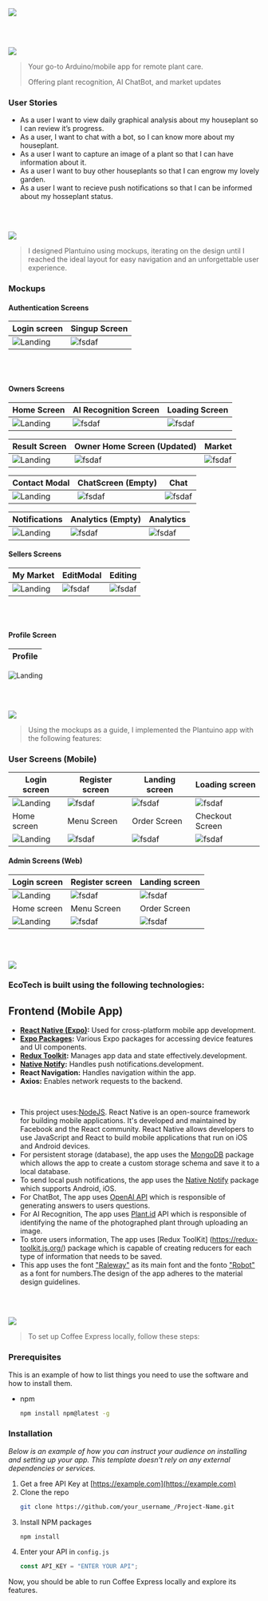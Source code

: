 <img src="./readme/title1.svg"/>

<br><br>

<!-- project philosophy -->
<img src="./readme/title2.svg"/>
<br>

> Your go-to Arduino/mobile app for remote plant care.
>
> Offering plant recognition, AI ChatBot, and market updates

### User Stories

- As a user I want to view daily graphical analysis about my houseplant so I can review it’s progress.
- As a user, I want to chat with a bot, so I can know more about my houseplant.
- As a user I want to capture an image of a plant so that I can have information about it.
- As a user I want to buy other houseplants so that I can engrow my lovely garden.
- As a user I want to recieve push notifications so that I can be informed about my hosseplant status.

<br><br>

<!-- Prototyping -->
<img src="./readme/title3.svg"/>

> I designed Plantuino using mockups, iterating on the design until I reached the ideal layout for easy navigation and an unforgettable user experience.

### Mockups

#### Authentication Screens

| Login screen                              | Singup Screen                            |
| ----------------------------------------- | ---------------------------------------- |
| ![Landing](./readme/demo/LoginScreen.png) | ![fsdaf](./readme/demo/SignupScreen.png) |

<br><br>

#### Owners Screens

| Home Screen                              | AI Recognition Screen          | Loading Screen                      |
| ---------------------------------------- | ------------------------------ | ----------------------------------- |
| ![Landing](./readme/demo/PlantOwner.png) | ![fsdaf](./readme/demo/Ai.png) | ![fsdaf](./readme/demo/Loading.png) |

| Result Screen                        | Owner Home Screen (Updated)                       | Market                             |
| ------------------------------------ | ------------------------------------------------- | ---------------------------------- |
| ![Landing](./readme/demo/Result.png) | ![fsdaf](<./readme/demo/HomeScreen(updated).png>) | ![fsdaf](./readme/demo/Market.png) |

| Contact Modal                              | ChatScreen (Empty)                    | Chat                             |
| ------------------------------------------ | ------------------------------------- | -------------------------------- |
| ![Landing](./readme/demo/ContactModal.png) | ![fsdaf](./readme/demo/emptychat.png) | ![fsdaf](./readme/demo/Chat.png) |

| Notifications                               | Analytics (Empty)                          | Analytics                              |
| ------------------------------------------- | ------------------------------------------ | -------------------------------------- |
| ![Landing](./readme/demo/Notifications.png) | ![fsdaf](./readme/demo/analyticsempty.png) | ![fsdaf](./readme/demo/Analytics.jpeg) |

#### Sellers Screens

| My Market                              | EditModal                             | Editing                             |
| -------------------------------------- | ------------------------------------- | ----------------------------------- |
| ![Landing](./readme/demo/mymarket.png) | ![fsdaf](./readme/demo/EditModal.png) | ![fsdaf](./readme/demo/Editing.png) |

<br><br>

#### Profile Screen

| Profile |
| ------- |

![Landing](./readme/demo/Profile.png)

<br><br>

<!-- Implementation -->
<img src="./readme/title4.svg"/>

> Using the mockups as a guide, I implemented the Plantuino app with the following features:

### User Screens (Mobile)

| Login screen                              | Register screen                         | Landing screen                          | Loading screen                          |
| ----------------------------------------- | --------------------------------------- | --------------------------------------- | --------------------------------------- |
| ![Landing](https://placehold.co/900x1600) | ![fsdaf](https://placehold.co/900x1600) | ![fsdaf](https://placehold.co/900x1600) | ![fsdaf](https://placehold.co/900x1600) |
| Home screen                               | Menu Screen                             | Order Screen                            | Checkout Screen                         |
| ![Landing](https://placehold.co/900x1600) | ![fsdaf](https://placehold.co/900x1600) | ![fsdaf](https://placehold.co/900x1600) | ![fsdaf](https://placehold.co/900x1600) |

#### Admin Screens (Web)

| Login screen                            | Register screen                       | Landing screen                        |
| --------------------------------------- | ------------------------------------- | ------------------------------------- |
| ![Landing](./readme/demo/1440x1024.png) | ![fsdaf](./readme/demo/1440x1024.png) | ![fsdaf](./readme/demo/1440x1024.png) |
| Home screen                             | Menu Screen                           | Order Screen                          |
| ![Landing](./readme/demo/1440x1024.png) | ![fsdaf](./readme/demo/1440x1024.png) | ![fsdaf](./readme/demo/1440x1024.png) |

<br><br>

<!-- Tech stack -->
<img src="./readme/title5.svg"/>

### EcoTech is built using the following technologies:

## Frontend (Mobile App)

<a name="Frontend" ></a>

- **[React Native (Expo)](https://expo.dev/):** Used for cross-platform mobile app development.
- **[Expo Packages](https://docs.expo.dev/workflow/using-libraries/):** Various Expo packages for accessing device features and UI components.
- **[Redux Toolkit](https://redux-toolkit.js.org/):** Manages app data and state effectively.development.
- **[Native Notify](https://nativenotify.com/):** Handles push notifications.development.
- **React Navigation:** Handles navigation within the app.
- **Axios:** Enables network requests to the backend.

<br>

- This project uses:[NodeJS](https://nodejs.org/en). React Native is an open-source framework for building mobile applications. It's developed and maintained by Facebook and the React community. React Native allows developers to use JavaScript and React to build mobile applications that run on iOS and Android devices.
- For persistent storage (database), the app uses the [MongoDB](https://www.mongodb.com/) package which allows the app to create a custom storage schema and save it to a local database.
- To send local push notifications, the app uses the [Native Notify](https://nativenotify.com/) package which supports Android, iOS.
- For ChatBot, The app uses [OpenAI API](https://openai.com/blog/openai-api) which is responsible of generating answers to users questions.
- For AI Recognition, The app uses [Plant.id](https://plant.id/) API which is responsible of identifying the name of the photographed plant through uploading an image.
- To store users information, The app uses [Redux ToolKit] (https://redux-toolkit.js.org/) package which is capable of creating reducers for each type of information that needs to be saved.
- This app uses the font ["Raleway"](https://fonts.google.com/specimen/Raleway) as its main font and the fonto ["Robot"](https://fonts.google.com/specimen/Roboto) as a font for numbers.The design of the app adheres to the material design guidelines.

<br><br>

<!-- How to run -->
<img src="./readme/title6.svg"/>

> To set up Coffee Express locally, follow these steps:

### Prerequisites

This is an example of how to list things you need to use the software and how to install them.

- npm
  ```sh
  npm install npm@latest -g
  ```

### Installation

_Below is an example of how you can instruct your audience on installing and setting up your app. This template doesn't rely on any external dependencies or services._

1. Get a free API Key at [https://example.com](https://example.com)
2. Clone the repo
   ```sh
   git clone https://github.com/your_username_/Project-Name.git
   ```
3. Install NPM packages
   ```sh
   npm install
   ```
4. Enter your API in `config.js`
   ```js
   const API_KEY = "ENTER YOUR API";
   ```

Now, you should be able to run Coffee Express locally and explore its features.
